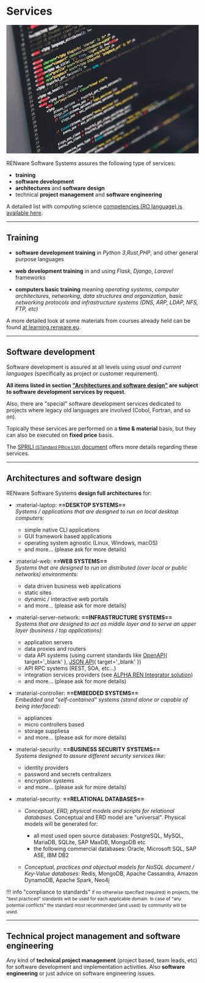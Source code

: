 # Services

![coding pict](pictures/software_1280.jpg)


RENware Software Systems assures the following type of services:

* **training**
* **software development**
* **architectures** and **software design**
* technical **project management** and **software engineering**


A detailed list with computing science [competencies (RO language) is available here](competente.md).




---
## Training

* **software development training** in *Python 3*,*Rust*,*PHP*, and other general purpose languages

* **web development training** in and using *Flask*, *Django*, *Laravel* frameworks

* **computers basic training** meaning *operating systems*, *computer architectures*, *networking*, *data structures and organization*, *basic networking protocols and infrastructure systems (DNS, ARP, LDAP, NFS, FTP, etc)*


A more detailed look at some materials from courses already held can be found [at learning.renware.eu](http://learning.renware.eu).




---
## Software development

Software development is assured at all levels using *usual and current languages* (specifically as project or customer requirement).

**All items listed in section ["Architectures and software design"](#architectures-and-software-design) are subject to software development services by request**.

Also, there are "special" software development services dedicated to projects where legacy old languages are involved (Cobol, Fortran, and so on).

Topically these services are performed on a **time & material** basis, but they can also be executed on **fixed price** basis.

The [SPRILI <small>(STandard PRice LIst)</small> document](ready-made-docs/RENware_SPRILI_Standard_Price_List_EN.pdf) offers more details regarding these services.




---
## Architectures and software design

RENware Software Systems **design full architectures** for:

<div class="grid cards" markdown>

- :material-laptop: **==DESKTOP SYSTEMS==**<br>
    _Systems / applications that are designed to run on local desktop computers:_
    * simple native CLI applications
    * GUI framework based applications
    * operating system agnostic (Linux, Windows, macOS)
    * and more... (please ask for more details)


- :material-web: **==WEB SYSTEMS==**<br>
    _Systems that are designed to run on distributed (over local or public networks) environments:_
    * data driven business web applications
    * static sites
    * dynamic / interactive web portals
    * and more... (please ask for more details)


- :material-server-network: **==INFRASTRUCTURE SYSTEMS==**<br>
    _Systems that are designed to act as middle layer and to serve an upper layer (business / top applications):_
    * application servers
    * data proxies and routers
    * data API systems (using current standards like [OpenAPI](https://www.openapis.org/){ target='_blank' }, [JSON API](https://jsonapi.org/){ target='_blank' })
    * API RPC systems (REST, SOA, etc...)
    * integration services providers (see [ALPHA REN Integrator solution](http://arint.renware.eu))
    * and more... (please ask for more details)


- :material-controller: **==EMBEDDED SYSTEMS==**<br>
    _Embedded and "self-contained" systems (stand alone or capable of being interfaced):_
    * appliances
    * micro controllers based
    * storage suppliesa
    * and more... (please ask for more details)


- :material-security: **==BUSINESS SECURITY SYSTEMS==**<br>
    _Systems designed to assure different security services like:_
    * identity providers
    * password and secrets centralizers
    * encryption systems
    * and more... (please ask for more details)


- :material-security: **==RELATIONAL DATABASES==**<br>
    * _Conceptual, ERD, physical models and scripts for relational databases._ Conceptual and ERD model are "universal". Physical models will be generated for:
        * all most used open source databases: PostgreSQL, MySQL, MariaDB, SQLite, SAP MaxDB, MongoDB etc
        * the following commercial databases: Oracle, Microsoft SQL, SAP ASE, IBM DB2

    * _Conceptual, practices and objectual models for NoSQL document / Key-Value databases:_ Redis, MongoDB, Apache Cassandra, Amazon DynamoDB, Apache Spark, Neo4j


</div>




!!! info "compliance to standards"
    <small markdown>If no otherwise specified (required) in projects, the "best practiced" standards will be used for each applicable domain. In case of "any potential conflicts" the standard most recommended (and used) by community will be used.</small>





---
## Technical project management and software engineering

Any kind of **technical project management** (project based, team leads, etc) for software development and implementation activities. Also **software engineering** or just advice on software engineering issues.






